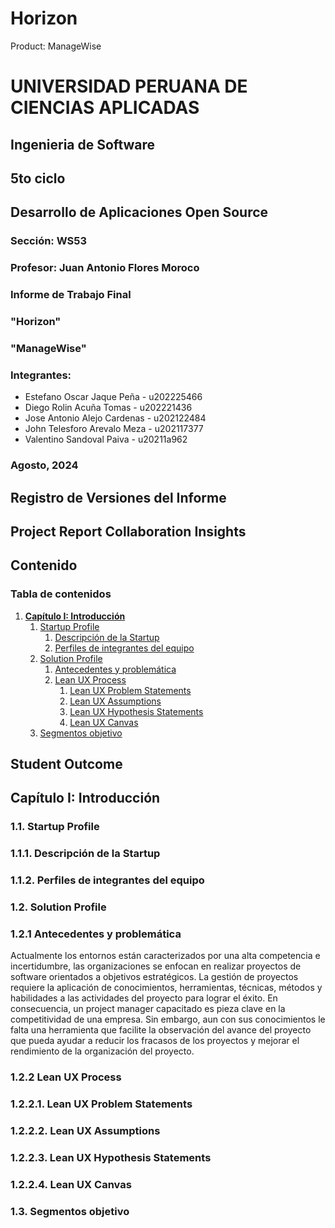 # Horizon
Product: ManageWise

# UNIVERSIDAD PERUANA DE CIENCIAS APLICADAS  

## Ingenieria de Software  
## 5to ciclo  
## Desarrollo de Aplicaciones Open Source  

### **Sección:** WS53
### **Profesor:** Juan Antonio Flores Moroco
### Informe de Trabajo Final  

### "Horizon"
### "ManageWise"

### **Integrantes:**  
* Estefano Oscar Jaque Peña - u202225466 
* Diego Rolin Acuña Tomas - u202221436
* Jose Antonio Alejo Cardenas - u202122484
* John Telesforo Arevalo Meza - u202117377
* Valentino Sandoval Paiva - u20211a962

### Agosto, 2024  


## Registro de Versiones del Informe
## Project Report Collaboration Insights
## Contenido
### Tabla de contenidos
1. [**Capítulo I: Introducción**](#capítulo-i-introducción)  
    1. [Startup Profile](#11-startup-profile)  
        1. [Descripción de la Startup](#111-descripción-de-la-startup)  
        2. [Perfiles de integrantes del equipo](#112-perfiles-de-integrantes-del-equipo)  
    2. [Solution Profile](#12-solution-profile)  
        1. [Antecedentes y problemática](#121-antecedentes-y-problemática)  
        2. [Lean UX Process](#122-lean-ux-process)  
            1. [Lean UX Problem Statements](#1221-lean-ux-problem-statements)  
            2. [Lean UX Assumptions](#1222-lean-ux-assumptions)  
            3. [Lean UX Hypothesis Statements](#1223-lean-ux-hypothesis-statements)  
            4. [Lean UX Canvas](#1224-lean-ux-canvas)  
    3. [Segmentos objetivo](#13-segmentos-objetivo)  

## Student Outcome



## Capítulo I: Introducción
### 1.1. Startup Profile 
### 1.1.1. Descripción de la Startup
### 1.1.2. Perfiles de integrantes del equipo
### 1.2. Solution Profile
### 1.2.1 Antecedentes y problemática
Actualmente los entornos están caracterizados por una alta competencia e incertidumbre, las organizaciones se enfocan en realizar proyectos de software orientados a objetivos estratégicos. 
La gestión de proyectos requiere la aplicación de conocimientos, herramientas, técnicas, métodos y habilidades a las actividades del proyecto para lograr el éxito. 
En consecuencia, un project manager capacitado es pieza clave en la competitividad de una empresa. 
Sin embargo, aun con sus conocimientos le falta una herramienta que facilite la observación del avance del proyecto que pueda ayudar a reducir los fracasos de los proyectos y mejorar el rendimiento de la organización del proyecto.
### 1.2.2 Lean UX Process
### 1.2.2.1. Lean UX Problem Statements
### 1.2.2.2. Lean UX Assumptions
### 1.2.2.3. Lean UX Hypothesis Statements
### 1.2.2.4. Lean UX Canvas
### 1.3. Segmentos objetivo
